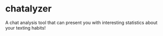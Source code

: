 # chatalyzer

A chat analysis tool that can present you with interesting statistics about your texting habits!
